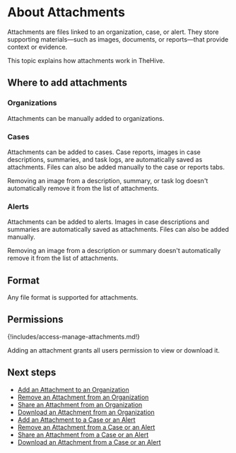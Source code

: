 # About Attachments

Attachments are files linked to an organization, case, or alert. They store supporting materials—such as images, documents, or reports—that provide context or evidence.

This topic explains how attachments work in TheHive.

## Where to add attachments

### Organizations

Attachments can be manually added to organizations.

### Cases

Attachments can be added to cases. Case reports, images in case descriptions, summaries, and task logs, are automatically saved as attachments. Files can also be added manually to the case or reports tabs.

Removing an image from a description, summary, or task log doesn't automatically remove it from the list of attachments.

### Alerts

Attachments can be added to alerts. Images in case descriptions and summaries are automatically saved as attachments. Files can also be added manually.

Removing an image from a description or summary doesn't automatically remove it from the list of attachments.

## Format

Any file format is supported for attachments.

## Permissions

{!includes/access-manage-attachments.md!}

Adding an attachment grants all users permission to view or download it.

<h2>Next steps</h2>

* [Add an Attachment to an Organization](../../../organization/configure-organization/manage-attachments/add-an-attachment-organization.md)
* [Remove an Attachment from an Organization](../../../organization/configure-organization/manage-attachments/remove-an-attachment-organization.md)
* [Share an Attachment from an Organization](../../../organization/configure-organization/manage-attachments/share-an-attachment-organization.md)
* [Download an Attachment from an Organization](../../../organization/configure-organization/manage-attachments/download-an-attachment-organization.md)
* [Add an Attachment to a Case or an Alert](add-an-attachment-case-alert.md)
* [Remove an Attachment from a Case or an Alert](remove-an-attachment-case-alert.md)
* [Share an Attachment from a Case or an Alert](share-an-attachment-case-alert.md)
* [Download an Attachment from a Case or an Alert](download-an-attachment-case-alert.md)